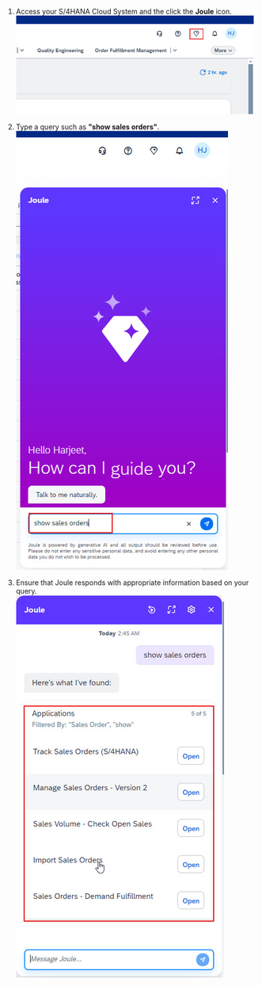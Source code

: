 1. Access your S/4HANA Cloud System and the click the **Joule** icon.</br>
![testJoule](1.jpg)

2. Type a query such as **"show sales orders"**.</br>
![testJoule](2.jpg)

3. Ensure that Joule responds with appropriate information based on your query.</br>
![testJoule](3.jpg)

